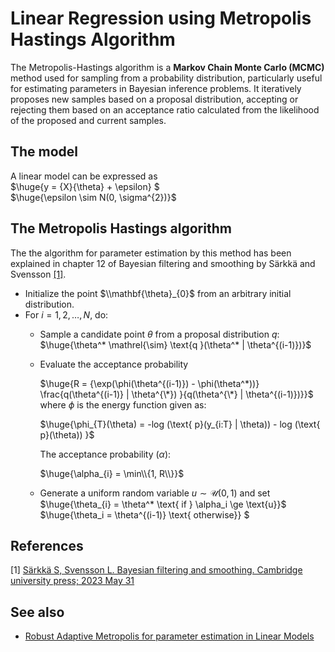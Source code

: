 # Linear Regression using Metropolis Hastings Algorithm

The Metropolis-Hastings algorithm is a **Markov Chain Monte Carlo (MCMC)** method used for sampling from a probability distribution, particularly useful for estimating parameters in Bayesian inference problems. It iteratively proposes new samples based on a proposal distribution, accepting or rejecting them based on an acceptance ratio calculated from the likelihood of the proposed and current samples. 

## The model
A linear model can be expressed as\
$\huge{y = {X}{\theta} + \epsilon} $  
$\huge{\epsilon \sim N(0, \sigma^{2})}$ 

## The Metropolis Hastings algorithm
The the algorithm for parameter estimation by this method has been explained in chapter 12 of Bayesian filtering and smoothing by Särkkä and Svensson [[1]](https://github.com/debrup-sarkar/Metropolis-Hastings-algorithm-for-parameter-estimation-in-linear-models#references).
* Initialize the point $\\mathbf{\theta}_{0}$ from an arbitrary initial distribution.
* For $i = 1, 2, \ldots, N$, do:
  * Sample a candidate point $\theta$ from a proposal distribution $q$:\
    $\huge{\theta^* \mathrel{\sim} \text{q }(\theta^* | \theta^{(i-1)})}$

  * Evaluate the acceptance probability
    
    $\huge{R = {\exp(\phi(\theta^{(i-1)}) - \phi(\theta^*))} \frac{q(\theta^{(i-1)} | \theta^{\*}) }{q(\theta^{\*} | \theta^{(i-1)})}}$\
    where $\phi$ is the energy function given as:
    
    $\huge{\phi_{T}(\theta) = -log (\text{ p}(y_{i:T} | \theta)) - log (\text{ p}(\theta)) }$
 
    The acceptance probability ($\alpha$):

    $\huge{\alpha_{i} = \min\\{1, R\\}}$

  * Generate a uniform random variable $u \mathrel{\sim} \mathcal{U}(0,1)$ and set\
    $\huge{\theta_{i} = \theta^* \text{ if } \alpha_i \ge \text{u}}$ \
    $\huge{\theta_i = \theta^{(i-1)} \text{ otherwise}} $

## References

[1] [Särkkä S, Svensson L. Bayesian filtering and smoothing. Cambridge university press; 2023 May 31](https://books.google.co.in/books?hl=en&lr=&id=utXBEAAAQBAJ&oi=fnd&pg=PP1&dq=bayesian+filtering+and+smoothing&ots=GX-dLQ7sTN&sig=aZTp8fQkWR6yzu1NrCQUvIWnYeA&redir_esc=y#v=onepage&q=bayesian%20filtering%20and%20smoothing&f=false) 

## See also
- [Robust Adaptive Metropolis for parameter estimation in Linear Models](https://github.com/debrup-sarkar/Linear-Regression-using-Robust-Adaptive-Metropolis-MCMC-algorithm-in-MATLAB)







    

